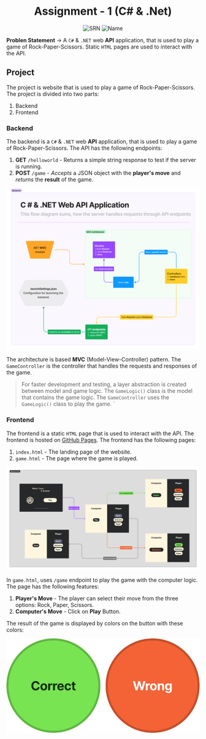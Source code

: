 <h1 align="center">Assignment - 1 (C# & .Net)</h1>

<p align="center">
<img alt="SRN" src="https://img.shields.io/badge/SRN-R21EF257-78E452">
<img alt="Name" src="https://img.shields.io/badge/Name-Sahana_Karishetti-FFF6E0" />
</p>

**Problen Statement** $\to$ A `C#` & `.NET` web **API** application, that is used to play a game of Rock-Paper-Scissors. Static `HTML` pages are used to interact with the API.

## Project

The project is website that is used to play a game of Rock-Paper-Scissors. The project is divided into two parts:

1. Backend
2. Frontend

### Backend

The backend is a `C#` & `.NET` web **API** application, that is used to play a game of Rock-Paper-Scissors. The API has the following endpoints:

1. **GET** `/helloworld` - Returns a simple string response to test if the server is running.
2. **POST** `/game` - *Accepts* a JSON object with the **player's move** and *returns* the **result** of the game.

<p align="center">
<img alt="Architecture Block Diagram" src="./assets/backend.png">
</p>

The architecture is based **MVC** (Model-View-Controller) pattern. The `GameController` is the controller that handles the requests and responses of the game.

> For faster development and testing, a layer abstraction is created between model and game logic. The `GameLogic()` class is the model that contains the game logic. The `GameController` uses the `GameLogic()` class to play the game.
`
### Frontend

The frontend is a static `HTML` page that is used to interact with the API. The frontend is hosted on [GitHub Pages](https://r21ef257.github.io/csharp-assignment-1/). The frontend has the following pages:

1. `index.html` - The landing page of the website.
2. `game.html` - The page where the game is played.

<p align="center">
<img alt="Website Flow Diagram" src="./assets/frontend.png">
</p>

In `game.html`, uses `/game` endpoint to play the game with the computer logic. The page has the following features:

1. **Player's Move** - The player can select their move from the three options: Rock, Paper, Scissors.
2. **Computer's Move** - Click on **Play** Button.

The result of the game is displayed by colors on the button with these colors:

<p align="center">
<img alt="Wrong & Correct Button Colors" src="./assets/image.png">
</p>